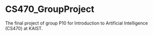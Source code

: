 # CS470_GroupProject
The final project of group P10 for Introduction to Artificial Intelligence (CS470) at KAIST.
